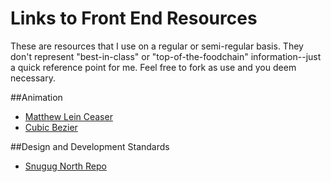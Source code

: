 Links to Front End Resources
============================

These are resources that I use on a regular or semi-regular basis. They don't represent "best-in-class" or "top-of-the-foodchain" information--just a quick reference point for me. Feel free to fork as use and you deem necessary.

##Animation

* [Matthew Lein Ceaser](http://matthewlein.com/ceaser/)
* [Cubic Bezier](http://cubic-bezier.com/)

##Design and Development Standards
* [Snugug North Repo](https://github.com/Snugug/north)